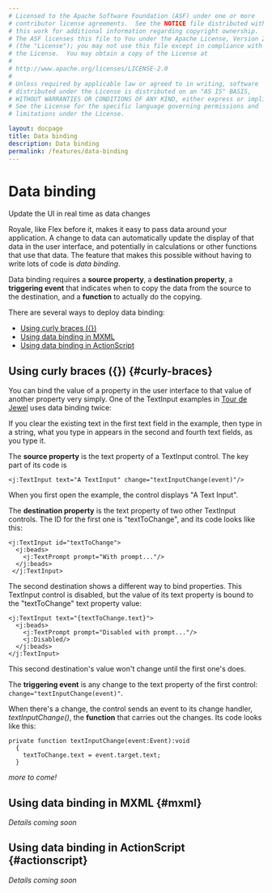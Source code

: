 ```yaml
---
# Licensed to the Apache Software Foundation (ASF) under one or more
# contributor license agreements.  See the NOTICE file distributed with
# this work for additional information regarding copyright ownership.
# The ASF licenses this file to You under the Apache License, Version 2.0
# (the "License"); you may not use this file except in compliance with
# the License.  You may obtain a copy of the License at
# 
# http://www.apache.org/licenses/LICENSE-2.0
# 
# Unless required by applicable law or agreed to in writing, software
# distributed under the License is distributed on an "AS IS" BASIS,
# WITHOUT WARRANTIES OR CONDITIONS OF ANY KIND, either express or implied.
# See the License for the specific language governing permissions and
# limitations under the License.

layout: docpage
title: Data binding
description: Data binding
permalink: /features/data-binding
---
```

# Data binding

Update the UI in real time as data changes

Royale, like Flex before it, makes it easy to pass data around your application. A change to data can automatically update the display of that data in the user interface, and potentially in calculations or other functions that use that data. The feature that makes this possible without having to write lots of code is *data binding*.

Data binding requires a **source property**, a **destination property**, a **triggering event** that indicates when to copy the data from the source to the destination, and a **function** to actually do the copying.

There are several ways to deploy data binding:

* [Using curly braces ({})](features/data-binding.html#curly-braces)
* [Using data binding in MXML](features/data-binding.html#mxml)
* [Using data binding in ActionScript](features/data-binding.html#actionscript)






## Using curly braces ({}) {#curly-braces}

You can bind the value of a property in the user interface to that value of another property very simply. One of the TextInput examples in <a href="https://royale.apache.org/tourdejewel/#" target="_blank">Tour de Jewel</a> uses data binding twice:

If you clear the existing text in the first text field in the example, then type in a string, what you type in appears in the second and fourth text fields, as you type it.

The **source property** is the text property of a TextInput control. The key part of its code is 
```
<j:TextInput text="A TextInput" change="textInputChange(event)"/>
```
When you first open the example, the control displays "A Text Input".

The **destination property** is the text property of two other TextInput controls. The ID for the first one is "textToChange", and its code looks like this:

```
<j:TextInput id="textToChange">
  <j:beads>
    <j:TextPrompt prompt="With prompt..."/>
  </j:beads>
 </j:TextInput>
 ```
 
The second destination shows a different way to bind properties. This TextInput control is disabled, but the value of its text property is bound to the "textToChange" text property value:
 
```
<j:TextInput text="{textToChange.text}">
  <j:beads>
    <j:TextPrompt prompt="Disabled with prompt..."/>
    <j:Disabled/>
  </j:beads>
</j:TextInput>
```
 
 This second destination's value won't change until the first one's does.

The **triggering event** is any change to the text property of the first control: `change="textInputChange(event)"`. 

When there's a change, the control sends an event to its change handler, _textInputChange()_, the **function** that carries out the changes. Its code looks like this:

```
private function textInputChange(event:Event):void
  {
    textToChange.text = event.target.text;
  }
```
_more to come!_

## Using data binding in MXML {#mxml}
_Details coming soon_

## Using data binding in ActionScript {#actionscript}
_Details coming soon_
